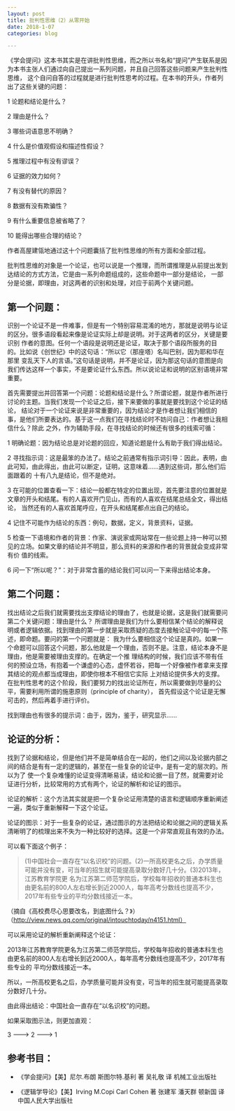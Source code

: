 ```yaml
---
layout: post
title: 批判性思维（2）从零开始
date: 2018-1-07
categories: blog

---
```


《学会提问》这本书其实是在讲批判性思维，而之所以书名和“提问”产生联系是因为本书主张人们通过向自己提出一系列问题，并且自己回答这些问题来产生批判性思维，
这个自问自答的过程就是进行批判性思考的过程。在本书的开头，作者列出了这些关键的问题：

1 论题和结论是什么？

2 理由是什么？

3 哪些词语意思不明确？

4 什么是价值观假设和描述性假设？

5 推理过程中有没有谬误？

6 证据的效力如何？

7 有没有替代的原因？

8 数据有没有欺骗性？

9 有什么重要信息被省略了？

10 能得出哪些合理的结论？

作者高屋建瓴地通过这十个问题囊括了批判性思维的所有方面和全部过程。

批判性思维的对象是一个论证，也可以说是一个推理，而所谓推理是从前提出发到达结论的方式方法，它是由一系列命题组成的，这些命题中一部分是结论，
一部分是论据，即理由，对这两者的识别和处理，对应于前两个关键问题。

## 第一个问题：

识别一个论证不是一件难事，但是有一个特别容易混淆的地方，那就是说明与论证的区分。很多语段看起来像是论证实际上却是说明。对于这两者的区分，关键是要识别
作者的意图。任何一个语段是说明还是论证，取决于那个语段所服务的目的。比如说《创世纪》中的这句话：“所以它（那座塔）名叫巴别，因为耶和华在那里
变乱天下人的言语。”这句话是说明，并不是论证，因为那这句话的意图是向我们传达这样一个事实，不是要论证什么东西。所以说论证和说明的区别语境非常重要。

首先需要提出并回答第一个问题：论题和结论是什么？所谓论题，就是作者所进行讨论的主题。当我们发现一个论证之后，接下来要做的事就是要找到这个论证的结论，
结论对于一个论证来说是非常重要的，因为结论才是作者想让我们相信的事，是他们所要表达的。基于这一点我们在寻找结论时不妨问自己：作者想让我相信什么？除此
之外，作为辅助手段，在寻找结论的时候还有很多的线索可循：

1 明确论题：因为结论总是对论题的回应，知道论题是什么有助于我们得出结论。

2 寻找指示词：这是最笨的办法了。结论之前通常有指示词引导：因此，表明，由此可知，由此得出，由此可以断定，证明，这意味着……遇到这些词，那么他们后面跟着的
十有八九是结论，但不是绝对。

3 在可能的位置查看一下：结论一般都在特定的位置出现，首先要注意的位置就是文章的开头和结尾。有的人喜欢开门见山，而有的人喜欢在结尾总结全文，得出结论，
当然还有的人喜欢首尾呼应，在开头和结尾都点出自己的结论。

4 记住不可能作为结论的东西：例句，数据，定义，背景资料，证据。

5 检查一下语境和作者的背景：作家、演说家或网站常在一些论题上持一种可以预见的立场。如果文章的结论并不明显，那么资料的来源和作者的背景就会变成非常有价
值的线索。

6 问一下“所以呢？”：对于非常含蓄的结论我们可以问一下来得出结论本身。

## 第二个问题：

找出结论之后我们就需要找出支撑结论的理由了，也就是论据，这是我们就需要问第二个关键问题：理由是什么？
所谓理由是我们为什么要相信某个结论的解释说明或者逻辑依据。找到理由的第一步就是采取质疑的态度去接触论证中的每一个陈述，即命题。要问的第一个问题就是：
我为什么要相信这个论证是真的。如果一个命题可以回答这个问题，那么他就是一个理由，否则不是。注意，结论本身不是理由，他是需要被理由支撑的。在确定一个推
理结构的时候，我们应该不带有任何的预设立场，有抱着一个谦虚的心态，虚怀若谷，把每一个好像被作者拿来支撑其结论的观点都当成理由，即使你根本不相信它实际
上对结论提供多大的支撑。在批判性思考的这个阶段，我们要努力的找出论证所在，所以需要做到尽量的公平，需要利用所谓的施恵原则（principle of charity），
首先假设这个论证是无懈可击的，然后再着手进行评价。

找到理由也有很多的提示词：由于，因为，鉴于，研究显示……

## 论证的分析：

找到了论据和结论，但是他们并不是简单结合在一起的，他们之间以及论据内部之间的结合是有有一定的逻辑的，甚至在一些复杂的论证中，是有一定的层次的。所以为了
使一个复杂难懂的论证变得清晰易读，结论和论据一目了然，就需要对论证进行分析，比较常用的方式有两个，论证的解析和论证的图示。

论证的解析：这个方法其实就是把一个复杂论证用清楚的语言和逻辑顺序重新阐述一遍，类似于重新解释一下这个论证。

论证的图示：对于一些复杂的论证，通过图示的方法把结论和论据之间的逻辑关系清晰明了的梳理出来不失为一种比较好的选择。这是一个非常直观且有效的办法。

可以看下面这个例子：

> (1)中国社会一直存在“以名识校”的问题。(2)一所高校更名之后，办学质量可能并没有变，可当年的招生就可能提高录取分数好几十分。(3)2013年，江苏教育学院更
名为江苏第二师范学院后，学校每年招收的普通本科生也由更名前的800人左右增长到近2000人，每年高考分数线也提高不少，2017年有些专业的平均分数线接近一本。

（摘自《高校费尽心思要改名，到底图什么？》）（http://view.news.qq.com/original/intouchtoday/n4151.html）

可以采用论证的解析重新阐释这个论证：

2013年江苏教育学院更名为江苏第二师范学院后，学校每年招收的普通本科生也由更名前的800人左右增长到近2000人，每年高考分数线也提高不少，2017年有些专业的
平均分数线接近一本。

所以，一所高校更名之后，办学质量可能并没有变，可当年的招生就可能提高录取分数好几十分。
	    
由此得出结论：中国社会一直存在“以名识校”的问题。

如果采取图示法，则更加直观：

3 ---> 2 ---> 1

## 参考书目：

* 《学会提问》【美】尼尔.布朗 斯图尔特.基利 著 吴礼敬 译 机械工业出版社

* 《逻辑学导论》【美】Irving M.Copi Carl Cohen 著 张建军 潘天群 顿新国 译 中国人民大学出版社
